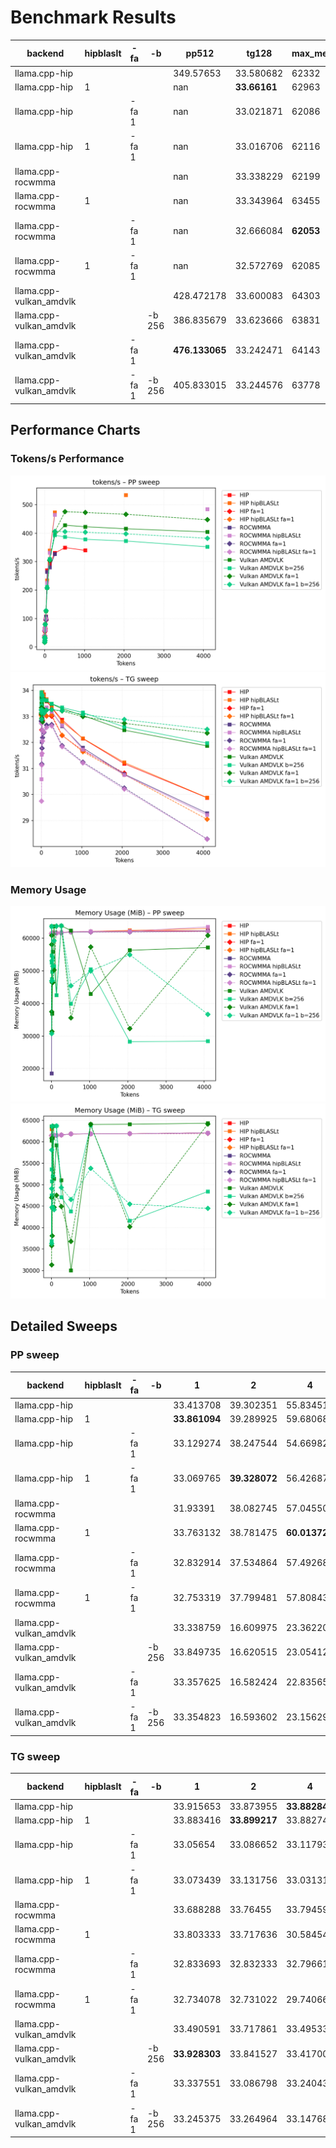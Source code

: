 # Benchmark Results
| backend                 | hipblaslt   | -fa   | -b     | pp512          | tg128        | max_mem   |
|-------------------------|-------------|-------|--------|----------------|--------------|-----------|
| llama.cpp-hip           |             |       |        | 349.57653      | 33.580682    | 62332     |
| llama.cpp-hip           | 1           |       |        | nan            | **33.66161** | 62963     |
| llama.cpp-hip           |             | -fa 1 |        | nan            | 33.021871    | 62086     |
| llama.cpp-hip           | 1           | -fa 1 |        | nan            | 33.016706    | 62116     |
| llama.cpp-rocwmma       |             |       |        | nan            | 33.338229    | 62199     |
| llama.cpp-rocwmma       | 1           |       |        | nan            | 33.343964    | 63455     |
| llama.cpp-rocwmma       |             | -fa 1 |        | nan            | 32.666084    | **62053** |
| llama.cpp-rocwmma       | 1           | -fa 1 |        | nan            | 32.572769    | 62085     |
| llama.cpp-vulkan_amdvlk |             |       |        | 428.472178     | 33.600083    | 64303     |
| llama.cpp-vulkan_amdvlk |             |       | -b 256 | 386.835679     | 33.623666    | 63831     |
| llama.cpp-vulkan_amdvlk |             | -fa 1 |        | **476.133065** | 33.242471    | 64143     |
| llama.cpp-vulkan_amdvlk |             | -fa 1 | -b 256 | 405.833015     | 33.244576    | 63778     |
## Performance Charts

### Tokens/s Performance
![PP Tokens/s](pp_tokens_per_sec.png)
![TG Tokens/s](tg_tokens_per_sec.png)

### Memory Usage
![PP VRAM](pp_vram_peak_mib.png)
![TG VRAM](tg_vram_peak_mib.png)

## Detailed Sweeps

### PP sweep
| backend                 | hipblaslt   | -fa   | -b     | 1             | 2             | 4             | 8             | 16           | 32             | 64             | 128            | 256            | 512            | 1024           |    2048 |    4096 |
|-------------------------|-------------|-------|--------|---------------|---------------|---------------|---------------|--------------|----------------|----------------|----------------|----------------|----------------|----------------|---------|---------|
| llama.cpp-hip           |             |       |        | 33.413708     | 39.302351     | 55.834519     | 63.466762     | 66.455436    | 107.581328     | **269.283019** | 293.390577     | 330.358749     | 349.57653      | 339.731228     | nan     | nan     |
| llama.cpp-hip           | 1           |       |        | **33.861094** | 39.289925     | 59.680689     | nan           | 61.81031     | 94.777603      | 233.427749     | **339.396212** | **472.862339** | nan            | nan            | 534.07  | nan     |
| llama.cpp-hip           |             | -fa 1 |        | 33.129274     | 38.247544     | 54.669823     | nan           | nan          | 94.043875      | nan            | nan            | nan            | nan            | nan            | nan     | nan     |
| llama.cpp-hip           | 1           | -fa 1 |        | 33.069765     | **39.328072** | 56.426876     | nan           | 65.094159    | 100.815122     | nan            | nan            | nan            | nan            | nan            | nan     | nan     |
| llama.cpp-rocwmma       |             |       |        | 31.93391      | 38.082745     | 57.045501     | 61.462331     | 62.124315    | 106.320872     | 263.474104     | 280.151751     | 326.276123     | nan            | nan            | nan     | nan     |
| llama.cpp-rocwmma       | 1           |       |        | 33.763132     | 38.781475     | **60.013724** | nan           | 59.278902    | 95.127856      | 224.967771     | 331.251826     | 464.390426     | nan            | nan            | nan     | 484.032 |
| llama.cpp-rocwmma       |             | -fa 1 |        | 32.832914     | 37.534864     | 57.49268      | 59.547448     | nan          | 96.023144      | nan            | nan            | nan            | nan            | nan            | nan     | nan     |
| llama.cpp-rocwmma       | 1           | -fa 1 |        | 32.753319     | 37.799481     | 57.808436     | **67.346393** | 61.548042    | 99.42683       | nan            | nan            | nan            | nan            | nan            | nan     | nan     |
| llama.cpp-vulkan_amdvlk |             |       |        | 33.338759     | 16.609975     | 23.362208     | 31.535017     | 78.695792    | 125.654694     | 207.996859     | 309.352625     | 393.258594     | 428.472178     | 422.873508     | 415.887 | 404.689 |
| llama.cpp-vulkan_amdvlk |             |       | -b 256 | 33.849735     | 16.620515     | 23.054123     | 31.505225     | **80.14365** | 127.206406     | 211.470014     | 308.932394     | 393.180364     | 386.835679     | 378.716545     | 372.69  | 352.164 |
| llama.cpp-vulkan_amdvlk |             | -fa 1 |        | 33.357625     | 16.582424     | 22.835655     | 31.578424     | 79.769362    | 126.5857       | 207.5747       | 304.376678     | 405.514799     | **476.133065** | **472.998673** | 466.726 | 447.505 |
| llama.cpp-vulkan_amdvlk |             | -fa 1 | -b 256 | 33.354823     | 16.593602     | 23.156295     | 30.438262     | 78.995205    | **127.362694** | 207.538646     | 306.65113      | 406.812597     | 405.833015     | 403.472496     | 397.935 | 382.506 |
### TG sweep
| backend                 | hipblaslt   | -fa   | -b     | 1             | 2             | 4             | 8             | 16            | 32            | 64            | 128          | 256           | 512           | 1024         | 2048          | 4096          |
|-------------------------|-------------|-------|--------|---------------|---------------|---------------|---------------|---------------|---------------|---------------|--------------|---------------|---------------|--------------|---------------|---------------|
| llama.cpp-hip           |             |       |        | 33.915653     | 33.873955     | **33.882845** | 33.056968     | **33.884999** | 33.734238     | **33.851438** | 33.580682    | 33.342844     | 32.873097     | 32.148113    | 31.182359     | 29.872014     |
| llama.cpp-hip           | 1           |       |        | 33.883416     | **33.899217** | 33.882749     | **33.905856** | 33.846601     | **33.939372** | 33.827031     | **33.66161** | 33.336163     | 32.799501     | 32.160244    | 31.231511     | 29.88094      |
| llama.cpp-hip           |             | -fa 1 |        | 33.05654      | 33.086652     | 33.117936     | 32.486003     | 33.157097     | 32.854373     | 33.138727     | 33.021871    | 33.010427     | 32.267232     | 31.689837    | 30.823485     | nan           |
| llama.cpp-hip           | 1           | -fa 1 |        | 33.073439     | 33.131756     | 33.031318     | 33.141898     | 33.207966     | 33.05932      | 33.093892     | 33.016706    | 33.056693     | 32.282175     | 31.643798    | 30.766085     | 29.042691     |
| llama.cpp-rocwmma       |             |       |        | 33.688288     | 33.76455      | 33.794594     | 32.025919     | 32.470549     | 32.931133     | 33.286294     | 33.338229    | 33.193913     | 32.628363     | 31.79383     | 30.780796     | 29.278087     |
| llama.cpp-rocwmma       | 1           |       |        | 33.803333     | 33.717636     | 30.584545     | 31.524978     | 32.487811     | 32.984038     | 33.173377     | 33.343964    | 33.18592      | 32.653755     | 31.728417    | 30.752909     | 29.212711     |
| llama.cpp-rocwmma       |             | -fa 1 |        | 32.833693     | 32.832333     | 32.796612     | 31.175828     | 31.77611      | 32.185628     | 32.37876      | 32.666084    | 32.690688     | 31.878137     | 31.246987    | 30.251288     | 28.286826     |
| llama.cpp-rocwmma       | 1           | -fa 1 |        | 32.734078     | 32.731022     | 29.740663     | 31.131719     | 31.580707     | 32.054258     | 32.413237     | 32.572769    | 32.634016     | 31.834113     | 31.215277    | 30.202557     | 28.283418     |
| llama.cpp-vulkan_amdvlk |             |       |        | 33.490591     | 33.717861     | 33.495336     | 33.57242      | 33.441344     | 33.168024     | 33.659669     | 33.600083    | 33.481613     | 33.295021     | 33.039645    | 32.473629     | 31.867655     |
| llama.cpp-vulkan_amdvlk |             |       | -b 256 | **33.928303** | 33.841527     | 33.417009     | 33.610493     | 33.111631     | 33.79158      | 33.636879     | 33.623666    | **33.487536** | **33.343389** | **33.15064** | 32.600133     | 31.97277      |
| llama.cpp-vulkan_amdvlk |             | -fa 1 |        | 33.337551     | 33.086798     | 33.240432     | 32.936285     | 33.165768     | 32.796343     | 33.266718     | 33.242471    | 33.260844     | 33.210911     | 32.993092    | 32.73568      | 32.363731     |
| llama.cpp-vulkan_amdvlk |             | -fa 1 | -b 256 | 33.245375     | 33.264964     | 33.147684     | 32.891759     | 33.250771     | 33.221823     | 33.122257     | 33.244576    | 33.258141     | 33.225581     | 33.084838    | **32.879023** | **32.508365** |